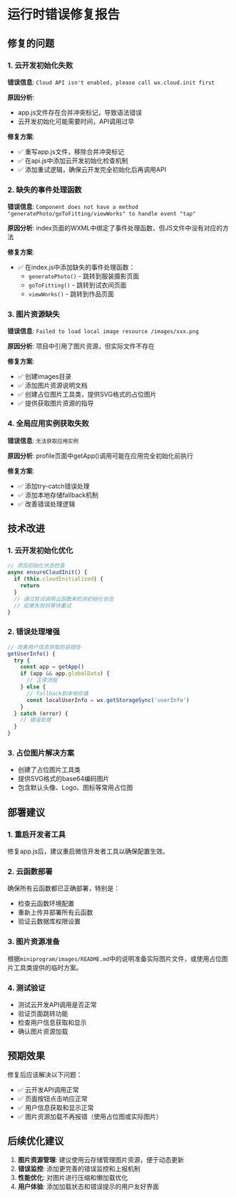 # 运行时错误修复报告

## 修复的问题

### 1. 云开发初始化失败
**错误信息**: `Cloud API isn't enabled, please call wx.cloud.init first`

**原因分析**: 
- app.js文件存在合并冲突标记，导致语法错误
- 云开发初始化可能需要时间，API调用过早

**修复方案**:
- ✅ 重写app.js文件，移除合并冲突标记
- ✅ 在api.js中添加云开发初始化检查机制
- ✅ 添加重试逻辑，确保云开发完全初始化后再调用API

### 2. 缺失的事件处理函数
**错误信息**: `Component does not have a method "generatePhoto/goToFitting/viewWorks" to handle event "tap"`

**原因分析**: index页面的WXML中绑定了事件处理函数，但JS文件中没有对应的方法

**修复方案**:
- ✅ 在index.js中添加缺失的事件处理函数：
  - `generatePhoto()` - 跳转到服装摄影页面
  - `goToFitting()` - 跳转到试衣间页面  
  - `viewWorks()` - 跳转到作品页面

### 3. 图片资源缺失
**错误信息**: `Failed to load local image resource /images/xxx.png`

**原因分析**: 项目中引用了图片资源，但实际文件不存在

**修复方案**:
- ✅ 创建images目录
- ✅ 添加图片资源说明文档
- ✅ 创建占位图片工具类，提供SVG格式的占位图片
- ✅ 提供获取图片资源的指导

### 4. 全局应用实例获取失败
**错误信息**: `无法获取应用实例`

**原因分析**: profile页面中getApp()调用可能在应用完全初始化前执行

**修复方案**:
- ✅ 添加try-catch错误处理
- ✅ 添加本地存储fallback机制
- ✅ 改善错误处理逻辑

## 技术改进

### 1. 云开发初始化优化
```javascript
// 添加初始化状态检查
async ensureCloudInit() {
  if (this.cloudInitialized) {
    return
  }
  // 通过尝试调用云函数来检测初始化状态
  // 如果失败则等待重试
}
```

### 2. 错误处理增强
```javascript
// 改善用户信息获取的容错性
getUserInfo() {
  try {
    const app = getApp()
    if (app && app.globalData) {
      // 正常流程
    } else {
      // fallback到本地存储
      const localUserInfo = wx.getStorageSync('userInfo')
    }
  } catch (error) {
    // 错误处理
  }
}
```

### 3. 占位图片解决方案
- 创建了占位图片工具类
- 提供SVG格式的base64编码图片
- 包含默认头像、Logo、图标等常用占位图

## 部署建议

### 1. 重启开发者工具
修复app.js后，建议重启微信开发者工具以确保配置生效。

### 2. 云函数部署
确保所有云函数都已正确部署，特别是：
- 检查云函数环境配置
- 重新上传并部署所有云函数
- 验证云数据库权限设置

### 3. 图片资源准备
根据`miniprogram/images/README.md`中的说明准备实际图片文件，或使用占位图片工具类提供的临时方案。

### 4. 测试验证
- 测试云开发API调用是否正常
- 验证页面跳转功能
- 检查用户信息获取和显示
- 确认图片资源加载

## 预期效果

修复后应该解决以下问题：
- ✅ 云开发API调用正常
- ✅ 页面按钮点击响应正常
- ✅ 用户信息获取和显示正常
- ✅ 图片资源加载不再报错（使用占位图或实际图片）

## 后续优化建议

1. **图片资源管理**: 建议使用云存储管理图片资源，便于动态更新
2. **错误监控**: 添加更完善的错误监控和上报机制
3. **性能优化**: 对图片进行压缩和懒加载优化
4. **用户体验**: 添加加载状态和错误提示的用户友好界面